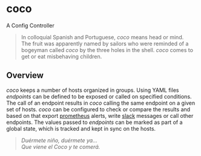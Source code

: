 # coco
A Config Controller

> In colloquial Spanish and Portuguese, *coco* means head or mind.  
> The fruit was apparently named by sailors who were reminded of a bogeyman called *coco* by the three holes in the shell. *coco* comes to get or eat misbehaving children.

## Overview
*coco* keeps a number of hosts organized in groups.
Using YAML files *endpoints* can be defined to be exposed or called on specified conditions. The call of an endpoint results in *coco* calling the same endpoint on a given set of hosts. *coco* can be configured to check or compare the results and based on that export [prometheus](prometheus.io) alerts, write [slack](slack.com) messages or call other endpoints.
The values passed to *endpoints* can be marked as part of a global state, which is tracked and kept in sync on the hosts.

> *Duérmete niño, duérmete ya...*  
> *Que viene el Coco y te comerá.*
